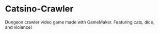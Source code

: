 # Catsino-Crawler
Dungeon crawler video game made with GameMaker. Featuring cats, dice, and violence!
